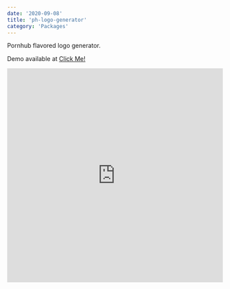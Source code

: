 ```yaml
---
date: '2020-09-08'
title: 'ph-logo-generator'
category: 'Packages'
---
```


Pornhub flavored logo generator.

Demo available at [Click Me!](https://serializedowen.github.io/pornhub-styled-logo-generator/)

<iframe src="https://serializedowen.github.io/pornhub-styled-logo-generator/" width="100%" height="500px" frameborder="0">
